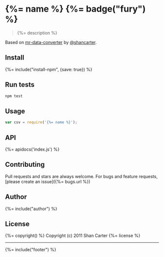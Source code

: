 # {%= name %} {%= badge("fury") %}

> {%= description %}

Based on [mr-data-converter](https://github.com/shancarter/mr-data-converter) by [@shancarter](https://github.com/shancarter).

## Install
{%= include("install-npm", {save: true}) %}

## Run tests

```bash
npm test
```

## Usage

```js
var csv = require('{%= name %}');
```

## API
{%= apidocs('index.js') %}

## Contributing
Pull requests and stars are always welcome. For bugs and feature requests, [please create an issue]({%= bugs.url %})

## Author
{%= include("author") %}

## License
{%= copyright() %}
Copyright (c) 2011 Shan Carter
{%= license %}

***

{%= include("footer") %}
